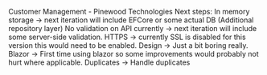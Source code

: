 Customer Management - Pinewood Technologies
  Next steps:
    In memory storage -> next iteration will include EFCore or some actual DB (Additional repository layer)
    No validation on API currently -> next iteration will include some server-side validation.
    HTTPS -> currently SSL is disabled for this version this would need to be enabled. 
    Design -> Just a bit boring really.
    Blazor -> First time using blazor so some improvements would probably not hurt where applicable.
    Duplicates -> Handle duplicates
